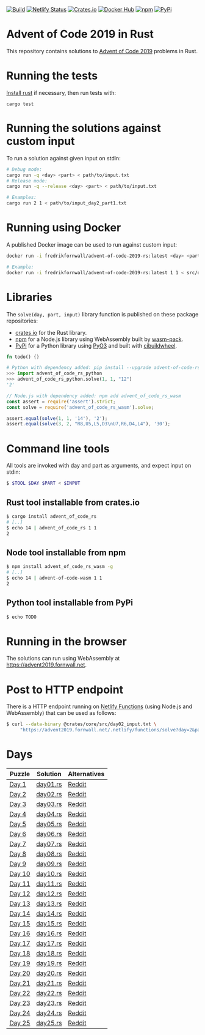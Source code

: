 [![Build](https://github.com/fornwall/advent-of-code-2019-rs/workflows/Github%20CI/badge.svg)](https://github.com/fornwall/advent-of-code-2019-rs/actions?query=workflow%3A%22Github+CI%22)
[![Netlify Status](https://api.netlify.com/api/v1/badges/8cb47a76-7cd7-4545-9f10-56ba075c8e41/deploy-status)](https://app.netlify.com/sites/mystifying-blackwell-9e705f/deploys)
[![Crates.io](https://img.shields.io/crates/v/advent_of_code_rs.svg)](https://crates.io/crates/advent_of_code_rs)
[![Docker Hub](https://img.shields.io/docker/v/fredrikfornwall/advent-of-code-2019-rs.svg?label=docker)](https://hub.docker.com/repository/docker/fredrikfornwall/advent-of-code-2019-rs/)
[![npm](https://img.shields.io/npm/v/advent_of_code_rs_wasm.svg)](https://www.npmjs.com/package/advent_of_code_rs_wasm)
[![PyPi](https://img.shields.io/pypi/v/advent-of-code-rs-python.svg)](https://pypi.org/project/advent-of-code-rs-python/)

# Advent of Code 2019 in Rust
This repository contains solutions to [Advent of Code 2019](https://adventofcode.com/2019) problems in Rust.

# Running the tests
[Install rust](https://www.rust-lang.org/tools/install) if necessary, then run tests with:

```
cargo test
```

# Running the solutions against custom input
To run a solution against given input on stdin:

```sh
# Debug mode:
cargo run -q <day> <part> < path/to/input.txt
# Release mode:
cargo run -q --release <day> <part> < path/to/input.txt

# Examples:
cargo run 2 1 < path/to/input_day2_part1.txt
```

# Running using Docker
A published Docker image can be used to run against custom input:

```sh
docker run -i fredrikfornwall/advent-of-code-2019-rs:latest <day> <part> < path/to/input.txt

# Example:
docker run -i fredrikfornwall/advent-of-code-2019-rs:latest 1 1 < src/day1_input.txt
```

# Libraries
The `solve(day, part, input)` library function is published on these package repositories:

- [crates.io](https://crates.io/crates/advent_of_code_rs) for the Rust library.
- [npm](https://www.npmjs.com/package/advent_of_code_rs_wasm) for a Node.js library using WebAssembly built by [wasm-pack](https://rustwasm.github.io/wasm-pack/).
- [PyPi](https://pypi.org/project/advent-of-code-rs-python) for a Python library using [PyO3](https://pyo3.rs/) and built with [cibuildwheel](https://cibuildwheel.readthedocs.io/).

```rust
fn todo() {}
```

```python
# Python with dependency added: pip install --upgrade advent-of-code-rs-python
>>> import advent_of_code_rs_python
>>> advent_of_code_rs_python.solve(1, 1, "12")
'2'
```

```js
// Node.js with dependency added: npm add advent_of_code_rs_wasm
const assert = require('assert').strict;
const solve = require('advent_of_code_rs_wasm').solve;

assert.equal(solve(1, 1, '14'), '2');
assert.equal(solve(3, 2, "R8,U5,L5,D3\nU7,R6,D4,L4"), '30');
```

# Command line tools
All tools are invoked with day and part as arguments, and expect input on stdin:

```sh
$ $TOOL $DAY $PART < $INPUT
```

## Rust tool installable from crates.io
```sh
$ cargo install advent_of_code_rs
# [..]
$ echo 14 | advent_of_code_rs 1 1
2
```

## Node tool installable from npm
```sh
$ npm install advent_of_code_rs_wasm -g
# [..]
$ echo 14 | advent-of-code-wasm 1 1
2
```

## Python tool installable from PyPi
```sh
$ echo TODO
```

# Running in the browser
The solutions can run using WebAssembly at https://advent2019.fornwall.net.

# Post to HTTP endpoint
There is a HTTP endpoint running on [Netlify Functions](https://www.netlify.com/products/functions/) (using Node.js and WebAssembly) that can be used as follows:

```sh
$ curl --data-binary @crates/core/src/day02_input.txt \
     "https://advent2019.fornwall.net/.netlify/functions/solve?day=2&part=2"
```

# Days
| Puzzle                                         | Solution                     | Alternatives |
| ---------------------------------------------- | ---------------------------- | ------------ |
| [Day 1](https://adventofcode.com/2019/day/1)   | [day01.rs](crates/core/src/day01.rs) | [Reddit](https://www.reddit.com/r/adventofcode/comments/e4axxe/2019_day_1_solutions/)
| [Day 2](https://adventofcode.com/2019/day/2)   | [day02.rs](crates/core/src/day02.rs) | [Reddit](https://www.reddit.com/r/adventofcode/comments/e4u0rw/2019_day_2_solutions/)
| [Day 3](https://adventofcode.com/2019/day/3)   | [day03.rs](crates/core/src/day03.rs) | [Reddit](https://www.reddit.com/r/adventofcode/comments/e5bz2w/2019_day_3_solutions/)
| [Day 4](https://adventofcode.com/2019/day/4)   | [day04.rs](crates/core/src/day04.rs) | [Reddit](https://www.reddit.com/r/adventofcode/comments/e5u5fv/2019_day_4_solutions/)
| [Day 5](https://adventofcode.com/2019/day/5)   | [day05.rs](crates/core/src/day05.rs) | [Reddit](https://www.reddit.com/r/adventofcode/comments/e6carb/2019_day_5_solutions/)
| [Day 6](https://adventofcode.com/2019/day/6)   | [day06.rs](crates/core/src/day06.rs) | [Reddit](https://www.reddit.com/r/adventofcode/comments/e6tyva/2019_day_6_solutions/)
| [Day 7](https://adventofcode.com/2019/day/7)   | [day07.rs](crates/core/src/day07.rs) | [Reddit](https://www.reddit.com/r/adventofcode/comments/e7a4nj/2019_day_7_solutions/)
| [Day 8](https://adventofcode.com/2019/day/8)   | [day08.rs](crates/core/src/day08.rs) | [Reddit](https://www.reddit.com/r/adventofcode/comments/e7pkmt/2019_day_8_solutions/)
| [Day 9](https://adventofcode.com/2019/day/9)   | [day09.rs](crates/core/src/day09.rs) | [Reddit](https://www.reddit.com/r/adventofcode/comments/e85b6d/2019_day_9_solutions/)
| [Day 10](https://adventofcode.com/2019/day/10) | [day10.rs](crates/core/src/day10.rs) | [Reddit](https://www.reddit.com/r/adventofcode/comments/e8m1z3/2019_day_10_solutions/)
| [Day 11](https://adventofcode.com/2019/day/11) | [day11.rs](crates/core/src/day11.rs) | [Reddit](https://www.reddit.com/r/adventofcode/comments/e92jm2/2019_day_11_solutions/)
| [Day 12](https://adventofcode.com/2019/day/12) | [day12.rs](crates/core/src/day12.rs) | [Reddit](https://www.reddit.com/r/adventofcode/comments/e9j0ve/2019_day_12_solutions/)
| [Day 13](https://adventofcode.com/2019/day/13) | [day13.rs](crates/core/src/day13.rs) | [Reddit](https://www.reddit.com/r/adventofcode/comments/e9zgse/2019_day_13_solutions/)
| [Day 14](https://adventofcode.com/2019/day/14) | [day14.rs](crates/core/src/day14.rs) | [Reddit](https://www.reddit.com/r/adventofcode/comments/eafj32/2019_day_14_solutions/)
| [Day 15](https://adventofcode.com/2019/day/15) | [day15.rs](crates/core/src/day15.rs) | [Reddit](https://www.reddit.com/r/adventofcode/comments/eaurfo/2019_day_15_solutions/)
| [Day 16](https://adventofcode.com/2019/day/16) | [day16.rs](crates/core/src/day16.rs) | [Reddit](https://www.reddit.com/r/adventofcode/comments/ebai4g/2019_day_16_solutions/)
| [Day 17](https://adventofcode.com/2019/day/17) | [day17.rs](crates/core/src/day17.rs) | [Reddit](https://www.reddit.com/r/adventofcode/comments/ebr7dg/2019_day_17_solutions/)
| [Day 18](https://adventofcode.com/2019/day/18) | [day18.rs](crates/core/src/day18.rs) | [Reddit](https://www.reddit.com/r/adventofcode/comments/ec8090/2019_day_18_solutions/)
| [Day 19](https://adventofcode.com/2019/day/19) | [day19.rs](crates/core/src/day19.rs) | [Reddit](https://www.reddit.com/r/adventofcode/comments/ecogl3/2019_day_19_solutions/)
| [Day 20](https://adventofcode.com/2019/day/20) | [day20.rs](crates/core/src/day20.rs) | [Reddit](https://www.reddit.com/r/adventofcode/comments/ed5ei2/2019_day_20_solutions/)
| [Day 21](https://adventofcode.com/2019/day/21) | [day21.rs](crates/core/src/day21.rs) | [Reddit](https://www.reddit.com/r/adventofcode/comments/edll5a/2019_day_21_solutions/)
| [Day 22](https://adventofcode.com/2019/day/22) | [day22.rs](crates/core/src/day22.rs) | [Reddit](https://www.reddit.com/r/adventofcode/comments/ee0rqi/2019_day_22_solutions/)
| [Day 23](https://adventofcode.com/2019/day/23) | [day23.rs](crates/core/src/day23.rs) | [Reddit](https://www.reddit.com/r/adventofcode/comments/eefva8/2019_day_23_solutions/)
| [Day 24](https://adventofcode.com/2019/day/24) | [day24.rs](crates/core/src/day24.rs) | [Reddit](https://www.reddit.com/r/adventofcode/comments/eewjtt/2019_day_24_solutions/)
| [Day 25](https://adventofcode.com/2019/day/25) | [day25.rs](crates/core/src/day25.rs) | [Reddit](https://www.reddit.com/r/adventofcode/comments/efca4m/2019_day_25_solutions/)
